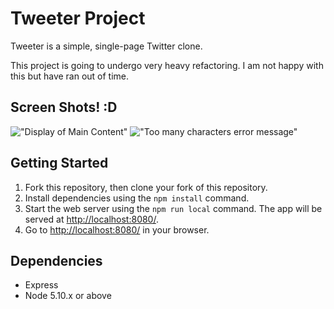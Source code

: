 # Tweeter Project

Tweeter is a simple, single-page Twitter clone.

This project is going to undergo very heavy refactoring. I am not happy with this but have ran out of time.

## Screen Shots! :D
!["Display of Main Content"](https://github.com/WigglyDonnie/tweeter/blob/master/docs/main-page.png?raw=true)
!["Too many characters error message"](https://github.com/WigglyDonnie/tweeter/blob/master/docs/TooManyWords.png?raw=true)


## Getting Started

1. Fork this repository, then clone your fork of this repository.
2. Install dependencies using the `npm install` command.
3. Start the web server using the `npm run local` command. The app will be served at <http://localhost:8080/>.
4. Go to <http://localhost:8080/> in your browser.

## Dependencies

- Express
- Node 5.10.x or above
